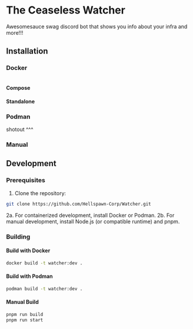 # The Ceaseless Watcher

Awesomesauce swag discord bot that shows you info about your infra and more!!!

## Installation

### Docker

```bash
```

#### Compose

#### Standalone

### Podman

shotout ^^^

<!-- ### Kubernetes

#### Helm -->

### Manual

## Development

### Prerequisites

1. Clone the repository:

```bash
git clone https://github.com/Hellspawn-Corp/Watcher.git
```

2a. For containerized development, install Docker or Podman.
2b. For manual development, install Node.js (or compatible runtime) and pnpm.

### Building

#### Build with Docker

```bash
docker build -t watcher:dev .
```

#### Build with Podman

```bash
podman build -t watcher:dev .
```

#### Manual Build

```bash
pnpm run build
pnpm run start
```
